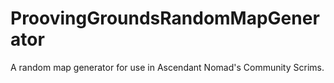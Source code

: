 # ProovingGroundsRandomMapGenerator
A random map generator for use in Ascendant Nomad's Community Scrims.
